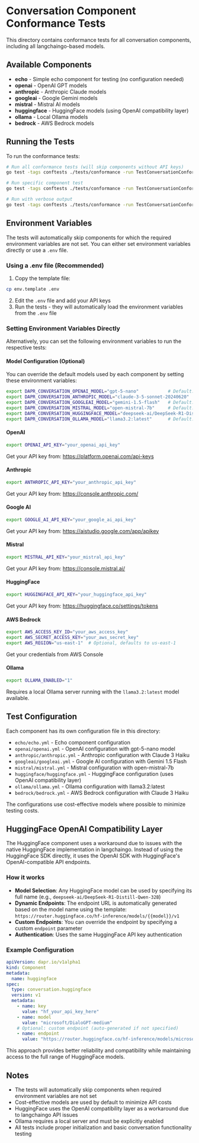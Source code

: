 # Conversation Component Conformance Tests

This directory contains conformance tests for all conversation components, including all langchaingo-based models.

## Available Components

- **echo** - Simple echo component for testing (no configuration needed)
- **openai** - OpenAI GPT models
- **anthropic** - Anthropic Claude models  
- **googleai** - Google Gemini models
- **mistral** - Mistral AI models
- **huggingface** - HuggingFace models (using OpenAI compatibility layer)
- **ollama** - Local Ollama models
- **bedrock** - AWS Bedrock models

## Running the Tests

To run the conformance tests:

```bash
# Run all conformance tests (will skip components without API keys)
go test -tags conftests ./tests/conformance -run TestConversationConformance -timeout 30s

# Run specific component test
go test -tags conftests ./tests/conformance -run TestConversationConformance/openai -timeout 30s

# Run with verbose output
go test -tags conftests ./tests/conformance -run TestConversationConformance -v -timeout 30s
```

## Environment Variables

The tests will automatically skip components for which the required environment variables are not set. You can either set environment variables directly or use a `.env` file.

### Using a .env file (Recommended)

1. Copy the template file:
```bash
cp env.template .env
```

2. Edit the `.env` file and add your API keys
3. Run the tests - they will automatically load the environment variables from the `.env` file

### Setting Environment Variables Directly

Alternatively, you can set the following environment variables to run the respective tests:

#### Model Configuration (Optional)

You can override the default models used by each component by setting these environment variables:

```bash
export DAPR_CONVERSATION_OPENAI_MODEL="gpt-5-nano"           # Default: gpt-5-nano
export DAPR_CONVERSATION_ANTHROPIC_MODEL="claude-3-5-sonnet-20240620"  # Default: claude-3-5-sonnet-20240620
export DAPR_CONVERSATION_GOOGLEAI_MODEL="gemini-1.5-flash"   # Default: gemini-1.5-flash
export DAPR_CONVERSATION_MISTRAL_MODEL="open-mistral-7b"     # Default: open-mistral-7b
export DAPR_CONVERSATION_HUGGINGFACE_MODEL="deepseek-ai/DeepSeek-R1-Distill-Qwen-32B"  # Default: deepseek-ai/DeepSeek-R1-Distill-Qwen-32B
export DAPR_CONVERSATION_OLLAMA_MODEL="llama3.2:latest"      # Default: llama3.2:latest
```

#### OpenAI

```bash
export OPENAI_API_KEY="your_openai_api_key"
```

Get your API key from: <https://platform.openai.com/api-keys>

#### Anthropic

```bash
export ANTHROPIC_API_KEY="your_anthropic_api_key"
```

Get your API key from: <https://console.anthropic.com/>

#### Google AI

```bash
export GOOGLE_AI_API_KEY="your_google_ai_api_key"
```

Get your API key from: <https://aistudio.google.com/app/apikey>

#### Mistral

```bash
export MISTRAL_API_KEY="your_mistral_api_key"
```

Get your API key from: <https://console.mistral.ai/>

#### HuggingFace

```bash
export HUGGINGFACE_API_KEY="your_huggingface_api_key"
```

Get your API key from: <https://huggingface.co/settings/tokens>

#### AWS Bedrock

```bash
export AWS_ACCESS_KEY_ID="your_aws_access_key"
export AWS_SECRET_ACCESS_KEY="your_aws_secret_key"
export AWS_REGION="us-east-1"  # Optional, defaults to us-east-1
```

Get your credentials from AWS Console

#### Ollama

```bash
export OLLAMA_ENABLED="1"
```

Requires a local Ollama server running with the `llama3.2:latest` model available.

## Test Configuration

Each component has its own configuration file in this directory:

- `echo/echo.yml` - Echo component configuration
- `openai/openai.yml` - OpenAI configuration with gpt-5-nano model
- `anthropic/anthropic.yml` - Anthropic configuration with Claude 3 Haiku
- `googleai/googleai.yml` - Google AI configuration with Gemini 1.5 Flash
- `mistral/mistral.yml` - Mistral configuration with open-mistral-7b
- `huggingface/huggingface.yml` - HuggingFace configuration (uses OpenAI compatibility layer)
- `ollama/ollama.yml` - Ollama configuration with llama3.2:latest
- `bedrock/bedrock.yml` - AWS Bedrock configuration with Claude 3 Haiku

The configurations use cost-effective models where possible to minimize testing costs.

## HuggingFace OpenAI Compatibility Layer

The HuggingFace component uses a workaround due to issues with the native HuggingFace implementation in langchaingo. Instead of using the HuggingFace SDK directly, it uses the OpenAI SDK with HuggingFace's OpenAI-compatible API endpoints.

### How it works

- **Model Selection**: Any HuggingFace model can be used by specifying its full name (e.g., `deepseek-ai/DeepSeek-R1-Distill-Qwen-32B`)
- **Dynamic Endpoints**: The endpoint URL is automatically generated based on the model name using the template: `https://router.huggingface.co/hf-inference/models/{{model}}/v1`
- **Custom Endpoints**: You can override the endpoint by specifying a custom `endpoint` parameter
- **Authentication**: Uses the same HuggingFace API key authentication

### Example Configuration

```yaml
apiVersion: dapr.io/v1alpha1
kind: Component
metadata:
  name: huggingface
spec:
  type: conversation.huggingface
  version: v1
  metadata:
    - name: key
      value: "hf_your_api_key_here"
    - name: model
      value: "microsoft/DialoGPT-medium"
    # Optional: custom endpoint (auto-generated if not specified)
    - name: endpoint
      value: "https://router.huggingface.co/hf-inference/models/microsoft/DialoGPT-medium/v1"
```

This approach provides better reliability and compatibility while maintaining access to the full range of HuggingFace models.

## Notes

- The tests will automatically skip components when required environment variables are not set
- Cost-effective models are used by default to minimize API costs
- HuggingFace uses the OpenAI compatibility layer as a workaround due to langchaingo API issues
- Ollama requires a local server and must be explicitly enabled
- All tests include proper initialization and basic conversation functionality testing
